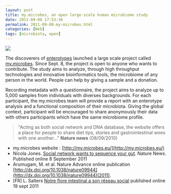 ```yaml
---
layout: post
title: my.microbes, an open large-scale human microbiome study
date: 2011-09-08 17:53:36
permalink: 2011-09-08-my-microbes.html
categories: [Web]
tags: [microbiota, open]
---
```



![](http://my.microbes.eu/images/logo2.png)

The discoverers of [enterotypes](http://dx.doi.org/10.1038/nature09944) launched a large scale project called [my.microbes](http://my.microbes.eu/). Since Sept. 8, the project is open to anyone who wants to contribute. The study aims to analyze, through high throughput technologies and innovative bioinformatics tools, the microbiome of any person in the world. People can help by giving a sample and a donation.

Recording metadata with a questionnaire, the project aims to analyze up to 5,000 samples from individuals with diverses backgrounds. For each participant, the my.microbes team will provide a report with an enterotype analysis and a functional composition of their microbiota. Giving the global context, participant will be encouraged to share anonymously their data with others participants which have the same microbiome profile.

> "Acting as both social network and DNA database, the website offers a place for people to share diet tips, stories and gastrointestinal woes with one another..." **Nature news** (08/09/2010)




- my.microbes website : [http://my.microbes.eu/](http://my.microbes.eu/)
- Nicola Jones. [Social network wants to sequence your gut](http://www.nature.com/news/2011/.../news.2011.523.html‎). Nature News. Published online 8 September 2011
- Arumugam, M. et al. Nature Advance online publication [http://dx.doi.org/10.1038/nature09944](http://dx.doi.org/10.1038/nature09944)(2011).
- [FR] L. Salters [Notre flore intestinal a son réseau social](http://www.savoirs.essonne.fr/sections/actualites/notre-flore-intestinale-a-son-reseau-social/) published online 19 sept 2011 

